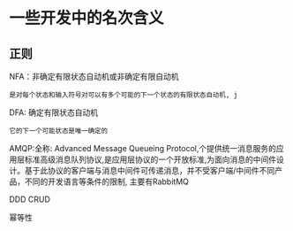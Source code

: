 # 一些开发中的名次含义

## 正则

NFA：非确定有限状态自动机或非确定有限自动机
```
是对每个状态和输入符号对可以有多个可能的下一个状态的有限状态自动机, j
```


DFA: 确定有限状态自动机
```
它的下一个可能状态是唯一确定的
```



AMQP:全称: Advanced Message Queueing Protocol,个提供统一消息服务的应用层标准高级消息队列协议,是应用层协议的一个开放标准,为面向消息的中间件设计。基于此协议的客户端与消息中间件可传递消息，并不受客户端/中间件不同产品，不同的开发语言等条件的限制, 主要有RabbitMQ



DDD CRUD


幂等性
